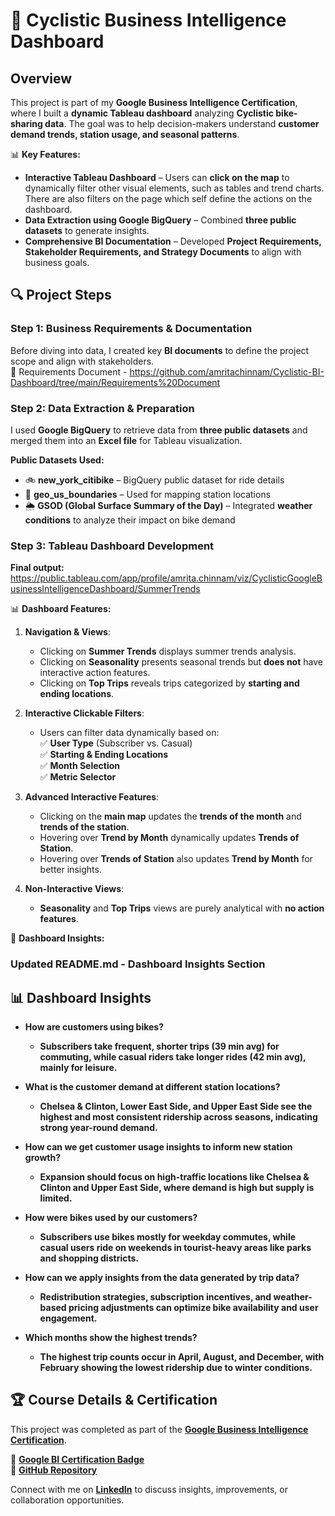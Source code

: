 # 🚴 Cyclistic Business Intelligence Dashboard  

## **Overview**  
This project is part of my **Google Business Intelligence Certification**, where I built a **dynamic Tableau dashboard** analyzing **Cyclistic bike-sharing data**. The goal was to help decision-makers understand **customer demand trends, station usage, and seasonal patterns**.  

📊 **Key Features:**  
- **Interactive Tableau Dashboard** – Users can **click on the map** to dynamically filter other visual elements, such as tables and trend charts.  There are also filters on the page which self define the actions on the dashboard.
- **Data Extraction using Google BigQuery** – Combined **three public datasets** to generate insights.  
- **Comprehensive BI Documentation** – Developed **Project Requirements, Stakeholder Requirements, and Strategy Documents** to align with business goals.  


## 🔍 **Project Steps**  

### **Step 1: Business Requirements & Documentation**  
Before diving into data, I created key **BI documents** to define the project scope and align with stakeholders.  
📂 Requirements Document - https://github.com/amritachinnam/Cyclistic-BI-Dashboard/tree/main/Requirements%20Document 


### **Step 2: Data Extraction & Preparation**  
I used **Google BigQuery** to retrieve data from **three public datasets** and merged them into an **Excel file** for Tableau visualization.  


 **Public Datasets Used:**  
- 🚲 **new_york_citibike** – BigQuery public dataset for ride details  
- 📍 **geo_us_boundaries** – Used for mapping station locations  
- 🌦️ **GSOD (Global Surface Summary of the Day)** – Integrated **weather conditions** to analyze their impact on bike demand  


### **Step 3: Tableau Dashboard Development**  
**Final output:** https://public.tableau.com/app/profile/amrita.chinnam/viz/CyclisticGoogleBusinessIntelligenceDashboard/SummerTrends

📊 **Dashboard Features:**  


1. **Navigation & Views**:  
   - Clicking on **Summer Trends** displays summer trends analysis.  
   - Clicking on **Seasonality** presents seasonal trends but **does not** have interactive action features.  
   - Clicking on **Top Trips** reveals trips categorized by **starting and ending locations**.  

2. **Interactive Clickable Filters**:  
   - Users can filter data dynamically based on:  
     ✅ **User Type** (Subscriber vs. Casual)  
     ✅ **Starting & Ending Locations**  
     ✅ **Month Selection**  
     ✅ **Metric Selector**  

3. **Advanced Interactive Features**:  
   - Clicking on the **main map** updates the **trends of the month** and **trends of the station**.  
   - Hovering over **Trend by Month** dynamically updates **Trends of Station**.  
   - Hovering over **Trends of Station** also updates **Trend by Month** for better insights.  

4. **Non-Interactive Views**:  
   - **Seasonality** and **Top Trips** views are purely analytical with **no action features**.  


📝 **Dashboard Insights:**  
### **Updated README.md - Dashboard Insights Section**  

## 📊 **Dashboard Insights**  

- **How are customers using bikes?**  
  - **Subscribers take frequent, shorter trips (39 min avg) for commuting, while casual riders take longer rides (42 min avg), mainly for leisure.**  

- **What is the customer demand at different station locations?**  
  - **Chelsea & Clinton, Lower East Side, and Upper East Side see the highest and most consistent ridership across seasons, indicating strong year-round demand.**  

- **How can we get customer usage insights to inform new station growth?**  
  - **Expansion should focus on high-traffic locations like Chelsea & Clinton and Upper East Side, where demand is high but supply is limited.**  

- **How were bikes used by our customers?**  
  - **Subscribers use bikes mostly for weekday commutes, while casual users ride on weekends in tourist-heavy areas like parks and shopping districts.**  

- **How can we apply insights from the data generated by trip data?**  
  - **Redistribution strategies, subscription incentives, and weather-based pricing adjustments can optimize bike availability and user engagement.**  

- **Which months show the highest trends?**  
  - **The highest trip counts occur in April, August, and December, with February showing the lowest ridership due to winter conditions.**  


## 🏆 **Course Details & Certification**  
This project was completed as part of the **[Google Business Intelligence Certification](https://www.coursera.org/professional-certificates/google-business-intelligence)**.  

📜 **[Google BI Certification Badge](https://www.credly.com/badges/b28be961-1548-45cf-bd3e-47df0f5fdb33/linked_in_profile)**  
🔗 **[GitHub Repository](https://github.com/amritachinnam/Cyclistic-BI-Dashboard/tree/main)**  

Connect with me on **[LinkedIn](https://www.linkedin.com/in/amrita-chinnam-866545190/)** to discuss insights, improvements, or collaboration opportunities.  

